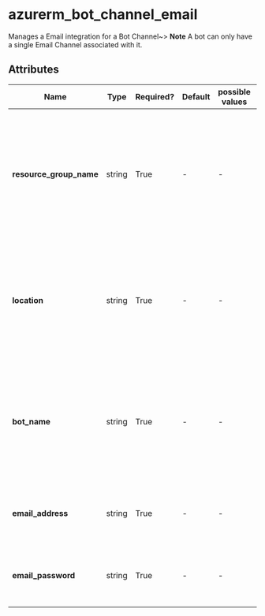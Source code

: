 # azurerm_bot_channel_email

Manages a Email integration for a Bot Channel~> **Note** A bot can only have a single Email Channel associated with it.

## Attributes

| Name | Type | Required? | Default  | possible values | Description |
| ---- | ---- | --------- | -------- | ----------- | ----------- |
| **resource_group_name** | string | True | -  |  -  | The name of the resource group in which to create the Bot Channel. Changing this forces a new resource to be created. | 
| **location** | string | True | -  |  -  | The supported Azure location where the resource exists. Changing this forces a new resource to be created. | 
| **bot_name** | string | True | -  |  -  | The name of the Bot Resource this channel will be associated with. Changing this forces a new resource to be created. | 
| **email_address** | string | True | -  |  -  | The email address that the Bot will authenticate with. | 
| **email_password** | string | True | -  |  -  | The email password that the Bot will authenticate with. | 

